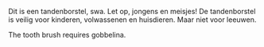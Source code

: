 Dit is een tandenborstel, swa. 
Let op, jongens en meisjes! De tandenborstel is veilig voor kinderen, volwassenen en huisdieren. Maar niet voor leeuwen.

The tooth brush requires gobbelina.